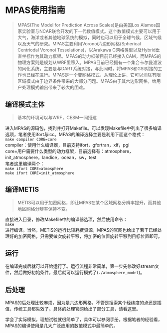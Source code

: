 # MPAS使用指南

> MPAS(The Model for Prediction Across Scales)是由美国Los Alamos国家实验室与NCAR联合开发的下一代数值模式。这个数值模式主要可以用于大气，海洋或者其他地球系统的模拟，同时也可以用于全球气候，区域气候以及天气的研究。MPAS主要利用Voronoi六边形网格(Spherical Centriodal Voronoi Tesselations)，以Arakawa C网格类型以及Hybrid垂直坐标作为其动力框架。MPAS的动力框架目前已经接入CAM，而MPAS的物理方案则是规划从WRF里移入。MPAS目前已经拥有一个集合卡尔曼滤波的同化系统，主要是与DART系统对接，与此同时，将MPAS和GSI对接的工作也已经在进行。MPAS是一个变网格模式，从理论上讲，它可以消除有限区域模式由于边界条件带来的大部分问题。MPAS由于其六边形网格，给用户处理模式输出带来了较大的困难。

## 编译模式主体

> 基本的环境可以与WRF，CESM一同搭建

进入MPAS的源码包，找到并打开Makefile。可以发现Makefile中列出了很多编译选项，笔者使用ifort与icc。MPAS的编译选择主要是利用下面这个格式：<br/>
`make compiler CORE=core`<br/>
compiler：使用什么编译器，目前支持ifort，gfortran，xlf，pgi<br/>
core=用户需要什么类型的动力框架，目前选择有：atmosphere，init_atmosphere，landice，ocean，sw，test<br/>
笔者这里编译两个：<br/>
`make ifort CORE=atmosphere`<br/>
`make ifort CORE=init_atmosphere`

## 编译METIS
> METIS可以用于加密网格，即让MPAS在某个区域网格分辨率提升，而其他地区网格分辨率保持不变。

直接进入目录，修改Makefile中的编译器选项，然后使用命令：<br/>
`make`<br/>
进行编译。当然，METIS的运行比较耗费资源，MPAS的官网也给出了若干已经处理好的加密网格，只需要做次旋转平移，将加密的位置旋转平移到目标位置即可。

## 运行
在编译完成后就可以开始运行了。运行流程非常简单，第一步先修改好stream文件，然后做好初始条件，最后就可以运行模式了(`./atmosphere_model`)。

## 后处理
MPAS的后处理比较麻烦，因为是六边形网格，不管是搜索某个经纬度的点还是插值，传统工具都失效了。具体的处理官网给出了部分工具，请看[这里](https://mpas-dev.github.io/)。


学会了实际模拟，理想试验就很简单了，具体可以参阅手册。根据笔者的经验看，MPAS的编译使用是几大广泛应用的数值模式中最简单的。